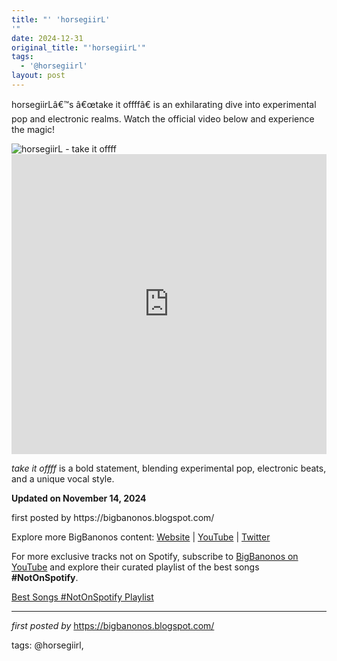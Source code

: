 ```yaml
---
title: "' 'horsegiirL'
'"
date: 2024-12-31
original_title: "'horsegiirL'"
tags:
  - '@horsegiirl'
layout: post
---
```

<!-- Introductory Text -->
<p >horsegiirLâ€™s â€œtake it offffâ€ is an exhilarating dive into experimental pop and electronic realms. Watch the official video below and experience the magic!</p> <!-- Featured Image -->
<div > <img src="https://www.sleek-mag.com/wp-content/uploads/2023/11/Photo-06.09.23-13-52-41-1024x1548.jpg" alt="horsegiirL - take it offff" />
</div> <!-- YouTube Video Embed -->
<div > <iframe width="100%" height="480" src="https://www.youtube.com/embed/VynZPJP3VlA" title="horsegiirL - take it offff" frameborder="0" allow="accelerometer; autoplay; clipboard-write; encrypted-media; gyroscope; picture-in-picture; web-share" referrerpolicy="strict-origin-when-cross-origin" allowfullscreen></iframe>
</div> <!-- Song Information -->
<div > <p><em>take it offff</em> is a bold statement, blending experimental pop, electronic beats, and a unique vocal style.</p> <p><strong>Updated on November 14, 2024</strong></p>
</div> <p>first posted by https://bigbanonos.blogspot.com/</p> <div> <p>Explore more BigBanonos content: <a href="https://bigbanonos.blogspot.com/">Website</a> | <a href="https://www.youtube.com/@BigBanonos">YouTube</a> | <a href="https://x.com/bigbanonos">Twitter</a></p>
</div>

<!--Subscribe and Playlist Links-->
<div>
    <p>For more exclusive tracks not on Spotify, subscribe to <a href="https://www.youtube.com/@BigBanonos" target="_blank">BigBanonos on YouTube</a> and explore their curated playlist of the best songs <strong>#NotOnSpotify</strong>.</p>
    <p><a href="https://www.youtube.com/playlist?list=PLtuNtuTatqI0kFahUCbtbfenC_ET5O_tr" target="_blank">Best Songs #NotOnSpotify Playlist<br /></a></p></div>

<hr />

<p><em>first posted by</em> <a href="https://bigbanonos.blogspot.com/" rel="noopener" target="_new">https://bigbanonos.blogspot.com/</a></p>

<p>tags: @horsegiirl,</p>
